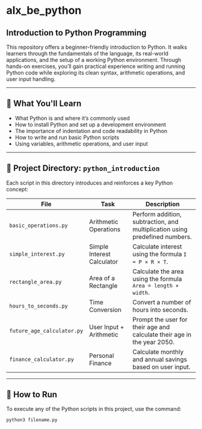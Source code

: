 # alx_be_python

## Introduction to Python Programming

This repository offers a beginner-friendly introduction to Python. It walks learners through the fundamentals of the language, its real-world applications, and the setup of a working Python environment. Through hands-on exercises, you’ll gain practical experience writing and running Python code while exploring its clean syntax, arithmetic operations, and user input handling.

---

## 📌 What You'll Learn

- What Python is and where it’s commonly used
- How to install Python and set up a development environment
- The importance of indentation and code readability in Python
- How to write and run basic Python scripts
- Using variables, arithmetic operations, and user input

---

## 📁 Project Directory: `python_introduction`

Each script in this directory introduces and reinforces a key Python concept:

| File                     | Task                     | Description                                                                 |
|--------------------------|--------------------------|-----------------------------------------------------------------------------|
| `basic_operations.py`    | Arithmetic Operations     | Perform addition, subtraction, and multiplication using predefined numbers. |
| `simple_interest.py`     | Simple Interest Calculator| Calculate interest using the formula `I = P × R × T`.                        |
| `rectangle_area.py`      | Area of a Rectangle       | Calculate the area using the formula `Area = length × width`.               |
| `hours_to_seconds.py`    | Time Conversion           | Convert a number of hours into seconds.                                     |
| `future_age_calculator.py`| User Input + Arithmetic   | Prompt the user for their age and calculate their age in the year 2050.     |
| `finance_calculator.py`  | Personal Finance          | Calculate monthly and annual savings based on user input.                   |

---

## 🧪 How to Run

To execute any of the Python scripts in this project, use the command:

```bash
python3 filename.py

